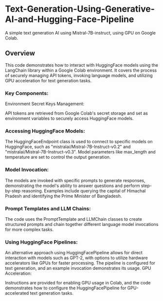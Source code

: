 # Text-Generation-Using-Generative-AI-and-Hugging-Face-Pipeline
A simple text generation AI using Mistral-7B-instruct, using GPU on Google Colab.

## Overview
This code demonstrates how to interact with HuggingFace models using the LangChain library within a Google Colab environment. It covers the process of securely managing API tokens, invoking language models, and utilizing GPU acceleration for text generation tasks.

### Key Components:
Environment Secret Keys Management:

API tokens are retrieved from Google Colab's secret storage and set as environment variables to securely access HuggingFace models.


### Accessing HuggingFace Models:

The HuggingFaceEndpoint class is used to connect to specific models on HuggingFace, such as "mistralai/Mistral-7B-Instruct-v0.2" and "mistralai/Mistral-7B-Instruct-v0.3".
Model parameters like max_length and temperature are set to control the output generation.


### Model Invocation:

The models are invoked with specific prompts to generate responses, demonstrating the model's ability to answer questions and perform step-by-step reasoning.
Examples include querying the capital of Himachal Pradesh and identifying the Prime Minister of Bangladesh.

### Prompt Templates and LLM Chains:

The code uses the PromptTemplate and LLMChain classes to create structured prompts and chain together different language model invocations for more complex tasks.

### Using HuggingFace Pipelines:

An alternative approach using HuggingFacePipeline allows for direct interaction with models such as GPT-2, with options to utilize hardware accelerators like GPUs for faster processing.
The pipeline is configured for text generation, and an example invocation demonstrates its usage.
GPU Acceleration:

Instructions are provided for enabling GPU usage in Colab, and the code demonstrates how to configure the HuggingFacePipeline for GPU-accelerated text generation tasks.
